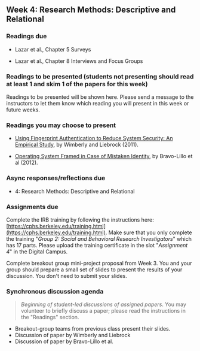 ## Week 4: Research Methods: Descriptive and Relational

### Readings due

  - Lazar et al., Chapter 5 Surveys

  - Lazar et al., Chapter 8 Interviews and Focus Groups

### Readings to be presented (students not presenting should read at least 1 and skim 1 of the papers for this week)

Readings to be presented will be shown here. Please send a message to the instructors to let them know which reading you will present in this week or future weeks.


### Readings you may choose to present

  - [Using Fingerprint Authentication to Reduce System Security: An Empirical Study](https://drive.google.com/file/d/1iXa3nLVlDFnsRxzT5d1d3Dpnr1mNX2i7/view?usp=sharing), by Wimberly and Liebrock (2011).

  - [Operating System Framed in Case of Mistaken Identity](https://www.microsoft.com/en-us/research/wp-content/uploads/2016/02/osframed.pdf), by Bravo-Lillo et al (2012).


### Async responses/reflections due

  - 4: Research Methods: Descriptive and Relational


### Assignments due

Complete the IRB training by following the instructions here: [https://cphs.berkeley.edu/training.html](https://cphs.berkeley.edu/training.html). Make sure that you only complete the training "*Group 2: Social and Behavioral Research Investigators*" which has 17 parts.  Please upload the training certificate in the slot "*Assignment 4*" in the Digital Campus.

Complete breakout group mini-project proposal from Week 3. You and your group should prepare a small set of slides to present the results of your discussion. You don't need to submit your slides.



### Synchronous discussion agenda

> *Beginning of student-led discussions of assigned papers*. You may volunteer to briefly discuss a paper; please read the instructions in the "Readings" section.

* Breakout-group teams from previous class present their slides.
* Discussion of paper by Wimberly and Liebrock
* Discussion of paper by Bravo-Lillo et al.
